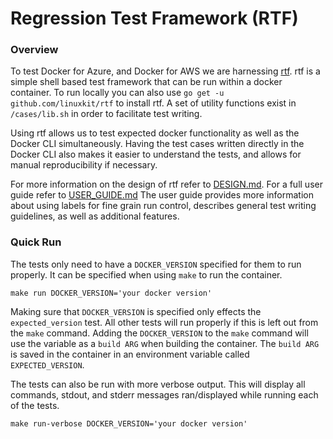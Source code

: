 # Regression Test Framework (RTF)

### Overview
To test Docker for Azure, and Docker for AWS we are harnessing [rtf](https://github.com/linuxkit/rtf).
rtf is a simple shell based test framework that can be run within a docker container. To run locally you can
also use `go get -u github.com/linuxkit/rtf` to install rtf. A set of utility functions exist in `/cases/lib.sh` in
order to facilitate test writing.

Using rtf allows us to test expected docker functionality as well as the Docker CLI simultaneously.
Having the test cases written directly in the Docker CLI also makes it easier to understand the tests, and 
allows for manual reproducibility if necessary.

For more information on the design of rtf refer to [DESIGN.md](https://github.com/linuxkit/rtf/blob/master/docs/DESIGN.md).
For a full user guide refer to [USER_GUIDE.md](https://github.com/linuxkit/rtf/blob/master/docs/USER_GUIDE.md)
The user guide provides more information about using labels for fine grain run control, describes general test writing guidelines, as well as additional features. 

### Quick Run
The tests only need to have a `DOCKER_VERSION` specified for them to run properly. It can be specified when using `make` to run the container.
```
make run DOCKER_VERSION='your docker version'
```
Making sure that `DOCKER_VERSION` is specified only effects the `expected_version` test. All other tests will run properly if this is left out from the `make` command. Adding the `DOCKER_VERSION` to the `make` command will use the variable as a `build ARG` when building the container. The `build ARG` is saved in the container in an environment variable called `EXPECTED_VERSION`.

The tests can also be run with more verbose output. This will display all commands, stdout, and stderr messages ran/displayed while running each of the tests.
```
make run-verbose DOCKER_VERSION='your docker version'
```